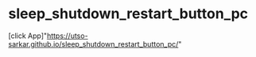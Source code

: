 # sleep_shutdown_restart_button_pc
[click App]"https://utso-sarkar.github.io/sleep_shutdown_restart_button_pc/"
